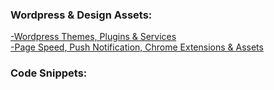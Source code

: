### Wordpress & Design Assets:
[-Wordpress Themes, Plugins & Services](https://rs-navid.github.io/Web-Design/Wordpress) <br>
[-Page Speed, Push Notification, Chrome Extensions & Assets](https://rs-navid.github.io/Web-Design/assets) 

### Code Snippets:

